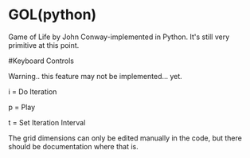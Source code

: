 # GOL(python)
Game of Life by John Conway-implemented in Python. It's still very primitive at this point.

#Keyboard Controls

Warning.. this feature may not be implemented... yet.

i = Do Iteration

p = Play

t = Set Iteration Interval

The grid dimensions can only be edited manually in the code, but there should be documentation where that is.
